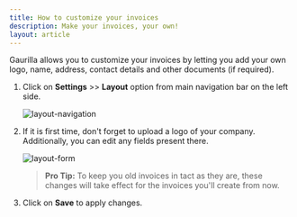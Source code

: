 ```yaml
---
title: How to customize your invoices
description: Make your invoices, your own!
layout: article
---
```

Gaurilla allows you to customize your invoices by letting you add your own logo, name, address, contact details and other documents (if required).

1. Click on **Settings** >> **Layout** option from main navigation bar on the left side.

	![layout-navigation]({{site.url}}/images/navigation/settings.png)

2. If it is first time, don't forget to upload a logo of your company. Additionally, you can edit any fields present there.

	![layout-form]({{site.url}}/images/settings/layout.png)

	> **Pro Tip:** To keep you old invoices in tact as they are, these changes will take effect for the invoices you'll create from now.

3. Click on **Save** to apply changes.